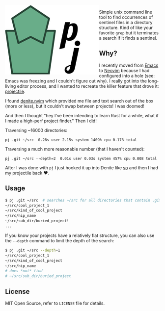 <img align="left" src="/res/logo.png" />

Simple unix command line tool to find occurrences of sentinel files in a
directory structure. Kind of like your favorite `grep` but it terminates a
search if it finds a sentinel.

## Why?

I recently moved from [Emacs](https://www.gnu.org/software/emacs/) to
[Neovim](https://neovim.io/) because I had configured into a hole (see: Emacs
was freezing and I couldn't figure out why). I really got into the long-living
editor process, and I wanted to recreate the killer feature that drove it:
[projectile](https://github.com/bbatsov/projectile).

I found [denite.nvim](https://github.com/Shougo/denite.nvim) which provided me
file and text search out of the box (more or less), but it couldn't swap between
projects! I was doomed!

And then I thought "hey I've been intending to learn Rust for a while, what if I
made a high-perf project finder." Then I did!

Traversing ~16000 directories:

```
pj .git ~/src  0.28s user 2.15s system 1409% cpu 0.173 total
```

Traversing a much more reasonable number (that I haven't counted):

```
pj .git ~/src --depth=2  0.01s user 0.03s system 457% cpu 0.008 total
```

After I was done with `pj` I just hooked it up into Denite like
[so](https://github.com/crockeo/nvim/blob/6e19018c9a4d015aaed3dab40b8ce7efee59a60f/rplugin/python3/denite/source/pj.py)
and then I had my projectile back ❤️.

## Usage

```bash
$ pj .git ~/src  # searches ~/src for all directories that contain .git, e.g.
~/src/cool_project_1
~/src/kind_of_cool_project
~/src/hip_name
~/src/sub_dir/buried_project!
...
```

If you know your projects have a relatively flat structure, you can also use
the `--depth` command to limit the depth of the search:

```bash
$ pj .git ~/src --depth=1
~/src/cool_project_1
~/src/kind_of_cool_project
~/src/hip_name
# does *not* find
# ~/src/sub_dir/buried_project
```

## License

MIT Open Source, refer to `LICENSE` file for details.
